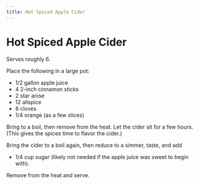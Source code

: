 ```yaml
---
title: Hot Spiced Apple Cider
---
```


# Hot Spiced Apple Cider

Serves roughly 6.

Place the following in a large pot:

* 1/2 gallon apple juice
* 4 2-inch cinnamon sticks
* 2 star anise
* 12 allspice
* 8 cloves
* 1/4 orange (as a few slices)

Bring to a boil, then remove from the heat. Let the cider sit for a few hours.
(This gives the spices time to flavor the cider.)

Bring the cider to a boil again, then reduce to a simmer, taste, and add

* 1/4 cup sugar (likely not needed if the apple juice was sweet to begin with).

Remove from the heat and serve.
